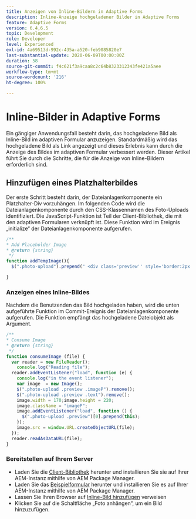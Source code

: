 ```yaml
---
title: Anzeigen von Inline-Bildern in Adaptive Forms
description: Inline-Anzeige hochgeladener Bilder in Adaptive Forms
feature: Adaptive Forms
version: 6.4,6.5
topic: Development
role: Developer
level: Experienced
exl-id: 4a69513d-992c-435a-a520-feb9085820e7
last-substantial-update: 2020-06-09T00:00:00Z
duration: 58
source-git-commit: f4c621f3a9caa8c2c64b8323312343fe421a5aee
workflow-type: tm+mt
source-wordcount: '216'
ht-degree: 100%

---
```


# Inline-Bilder in Adaptive Forms

Ein gängiger Anwendungsfall besteht darin, das hochgeladene Bild als Inline-Bild im adaptiven Formular anzuzeigen. Standardmäßig wird das hochgeladene Bild als Link angezeigt und dieses Erlebnis kann durch die Anzeige des Bildes im adaptiven Formular verbessert werden. Dieser Artikel führt Sie durch die Schritte, die für die Anzeige von Inline-Bildern erforderlich sind.

## Hinzufügen eines Platzhalterbildes

Der erste Schritt besteht darin, der Dateianlagenkomponente ein Platzhalter-Div vorzuhängen. Im folgenden Code wird die Dateianlagenkomponente durch den CSS-Klassennamen des Foto-Uploads identifiziert. Die JavaScript-Funktion ist Teil der Client-Bibliothek, die mit den adaptiven Formularen verknüpft ist. Diese Funktion wird im Ereignis „initialize“ der Dateianlagenkomponente aufgerufen.

```javascript
/**
* Add Placeholder Image
* @return {string} 
 */
function addTempImage(){
  $(".photo-upload").prepend(" <div class='preview'' style='border:2px solid;height:225px;width:175px;text-align:center'><br><br><div class='text'>3.5mm * 4.5mm<br>2Mb max<br>Min 600dpi</div></div><br>");

}
```

### Anzeigen eines Inline-Bildes

Nachdem die Benutzenden das Bild hochgeladen haben, wird die unten aufgeführte Funktion im Commit-Ereignis der Dateianlagenkomponente aufgerufen. Die Funktion empfängt das hochgeladene Dateiobjekt als Argument.

```javascript
/**
* Consume Image
* @return {string} 
 */
function consumeImage (file) {
  var reader = new FileReader();
    console.log("Reading file");
  reader.addEventListener("load", function (e) {
    console.log("in the event listener");
    var image  = new Image();
    $(".photo-upload .preview .imageP").remove();
    $(".photo-upload .preview .text").remove();
    image.width = 170;image.height = 220;
    image.className = "imageP";
    image.addEventListener("load", function () {
      $(".photo-upload .preview")[0].prepend(this);
    });
    image.src = window.URL.createObjectURL(file);
  });
  reader.readAsDataURL(file); 
}
```

### Bereitstellen auf Ihrem Server

* Laden Sie die [Client-Bibliothek](assets/inline-image-client-library.zip) herunter und installieren Sie sie auf Ihrer AEM-Instanz mithilfe von AEM Package Manager.
* Laden Sie das [Beispielformular](assets/inline-image-af.zip) herunter und installieren Sie es auf Ihrer AEM-Instanz mithilfe von AEM Package Manager.
* Lassen Sie Ihren Browser auf [Inline-Bild hinzufügen](http://localhost:4502/content/dam/formsanddocuments/addinlineimage/jcr:content?wcmmode=disabled) verweisen
* Klicken Sie auf die Schaltfläche „Foto anhängen“, um ein Bild hinzuzufügen.
